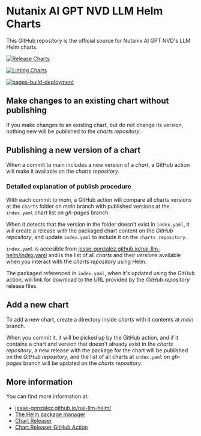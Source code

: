 # Nutanix AI GPT NVD LLM Helm Charts

This GitHub repository is the official source for Nutanix AI GPT NVD's LLM Helm charts.

[![Release Charts](https://github.com/jesse-gonzalez/nai-llm-helm/actions/workflows/release.yaml/badge.svg?branch=main)](https://github.com/jesse-gonzalez/nai-llm-helm/actions/workflows/release.yaml)

[![Linting Charts](https://github.com/jesse-gonzalez/nai-llm-helm/actions/workflows/linting.yaml/badge.svg?branch=main)](https://github.com/jesse-gonzalez/nai-llm-helm/actions/workflows/linting.yaml)

[![pages-build-deployment](https://github.com/jesse-gonzalez/nai-llm-helm/actions/workflows/pages/pages-build-deployment/badge.svg?branch=gh-pages)](https://github.com/jesse-gonzalez/nai-llm-helm/actions/workflows/pages/pages-build-deployment)

## Make changes to an existing chart without publishing

If you make changes to an existing chart, but do not change its version, nothing new will be published to the _charts repository_.

## Publishing a new version of a chart

When a commit to main includes a new version of a _chart_, a GitHub action will make it available on the _charts repository_.

### Detailed explanation of publish procedure

With each commit to _main_, a GitHub action will compare all charts versions at the `charts` folder on _main_ branch with published versions at the `index.yaml` chart list on _gh-pages_ branch.

When it detects that the version in the folder doesn't exist in  `index.yaml`, it will create a release with the packaged chart content on the _GitHub repository_, and update `index.yaml` to include it on the `charts repository`.

`index.yaml` is accesible from [jesse-gonzalez.github.io/nai-llm-helm/index.yaml](https://github.com/jesse-gonzalez/nai-llm-helm/blob/gh-pages/index.yaml) and is the list of all _charts_ and their _versions_ available when you interact with the _charts repository_ using Helm.

The packaged referenced in `index.yaml`, when it's updated using the GitHub action, will link for download to the URL provided by the _GitHub repository_ release files.

## Add a new chart

To add a new chart, create a directory inside _charts_ with it contents at _main_ branch.

When you commit it, it will be picked up by the GitHub action, and if it contains a chart and version that doesn't already exist in the _charts repository_, a new release with the package for the chart will be published on the _GitHub repository_,
and the list of all charts at `index.yaml` on _gh-pages_ branch will be updated on the _charts repository_.

## More information

You can find more information at:
*   [jesse-gonzalez.github.io/nai-llm-helm/](https://jesse-gonzalez.github.io/nai-llm-helm/)
*   [The Helm package manager](https://helm.sh/)
*   [Chart Releaser](https://github.com/helm/chart-releaser)
*   [Chart Releaser GitHub Action](https://github.com/helm/chart-releaser-action)

